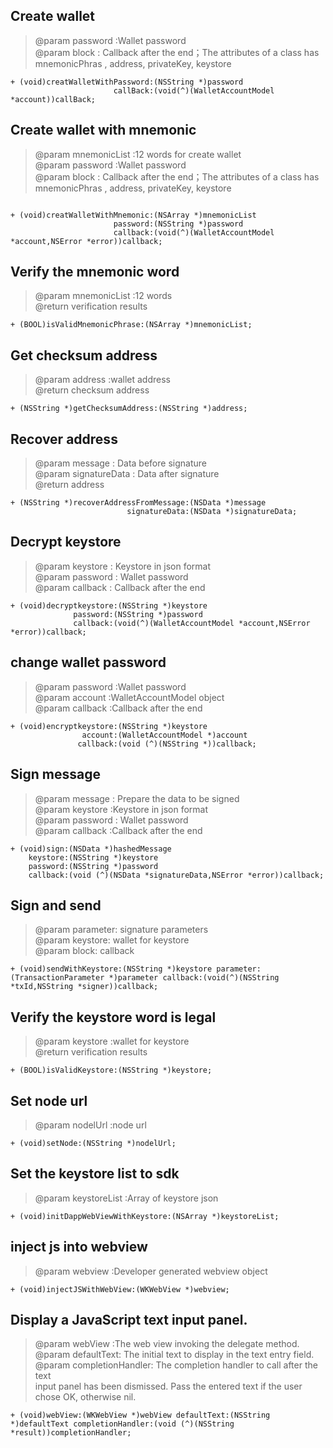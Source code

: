 ##  Create wallet   
>
>    @param password :Wallet password  
>    @param block : Callback after the end；The attributes of a class has mnemonicPhras , address, privateKey, keystore 
> 

```
+ (void)creatWalletWithPassword:(NSString *)password
                       callBack:(void(^)(WalletAccountModel *account))callBack;

```

## Create wallet with mnemonic   
>
>    @param mnemonicList :12 words for create wallet  
>    @param password :Wallet password    
>    @param block : Callback after the end；The attributes of a class has mnemonicPhras , address, privateKey, keystore 
> 
```

+ (void)creatWalletWithMnemonic:(NSArray *)mnemonicList
                       password:(NSString *)password
                       callback:(void(^)(WalletAccountModel *account,NSError *error))callback;

```

##  Verify the mnemonic word     
>
>   @param mnemonicList :12 words   
>@return verification results
> 
```
+ (BOOL)isValidMnemonicPhrase:(NSArray *)mnemonicList;
```


##  Get checksum address    
>
>  @param address :wallet address   
>  @return checksum address   
>
```
+ (NSString *)getChecksumAddress:(NSString *)address;
```




##  Recover address
>
>  @param message : Data before signature  
>  @param signatureData : Data after signature  
>  @return  address  
> 

```
+ (NSString *)recoverAddressFromMessage:(NSData *)message
                          signatureData:(NSData *)signatureData;
```

##  Decrypt keystore
>
 >  @param keystore : Keystore in json format   
 >  @param password : Wallet password   
 >  @param callback : Callback after the end   
 >
 >
 ```
+ (void)decryptkeystore:(NSString *)keystore
               password:(NSString *)password
               callback:(void(^)(WalletAccountModel *account,NSError *error))callback;
```
##  change wallet password
>
>   @param password :Wallet password   
>   @param account :WalletAccountModel object   
>   @param callback :Callback after the end   
> 
> 
```
+ (void)encryptkeystore:(NSString *)keystore
                account:(WalletAccountModel *)account
               callback:(void (^)(NSString *))callback;
```

##   Sign message  
>
>   @param message : Prepare the data to be signed   
>   @param keystore :Keystore in json format   
>   @param password :  Wallet password   
>   @param callback :Callback after the end  
>

```
+ (void)sign:(NSData *)hashedMessage
    keystore:(NSString *)keystore
    password:(NSString *)password
    callback:(void (^)(NSData *signatureData,NSError *error))callback;

```

##   Sign and send
>
>  @param parameter: signature parameters   
>  @param keystore: wallet for keystore    
>  @param block: callback   
>
>
```
+ (void)sendWithKeystore:(NSString *)keystore parameter:(TransactionParameter *)parameter callback:(void(^)(NSString *txId,NSString *signer))callback;
```

##   Verify the keystore word is legal 
>
>  @param keystore :wallet for keystore   
>  @return verification results   
>

```
+ (BOOL)isValidKeystore:(NSString *)keystore;
```

##  Set node url   
>
>  @param nodelUrl :node url   
>
>
```
+ (void)setNode:(NSString *)nodelUrl;
```

##  Set the keystore list to sdk  
>
>  @param keystoreList :Array of keystore json
>
>

```
+ (void)initDappWebViewWithKeystore:(NSArray *)keystoreList;  

```


##   inject js into webview   
>
>  @param webview :Developer generated webview object
>
>
```
+ (void)injectJSWithWebView:(WKWebView *)webview;
```

##  Display a JavaScript text input panel.  
>
> @param webView :The web view invoking the delegate method.   
> @param defaultText: The initial text to display in the text entry field.   
> @param completionHandler: The completion handler to call after the text   
  input panel has been dismissed. Pass the entered text if the user chose
  OK, otherwise nil.
>
```
+ (void)webView:(WKWebView *)webView defaultText:(NSString *)defaultText completionHandler:(void (^)(NSString *result))completionHandler;
```
